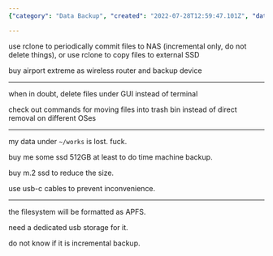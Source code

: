 ```yaml
---
{"category": "Data Backup", "created": "2022-07-28T12:59:47.101Z", "date": "2022-07-28 12:59:47", "description": "In this article, the author discusses their backup plan that involves using rclone to periodically commit files to a NAS or external SSD. They also consider using an Airport Extreme router and investing in an SSD with USB-C cables for improved efficiency and convenience.", "modified": "2023-04-10T07:48:46.321Z", "tags": ["backup", "macos", "stub", "time machine"], "title": "Time Machine Nas Macos"}

---
```


use rclone to periodically commit files to NAS (incremental only, do not delete things), or use rclone to copy files to external SSD

buy airport extreme as wireless router and backup device

----

when in doubt, delete files under GUI instead of terminal

check out commands for moving files into trash bin instead of direct removal on different OSes

----

my data under `~/works` is lost. fuck.

buy me some ssd 512GB at least to do time machine backup.

buy m.2 ssd to reduce the size.

use usb-c cables to prevent inconvenience.

----

the filesystem will be formatted as APFS.

need a dedicated usb storage for it.

do not know if it is incremental backup.
